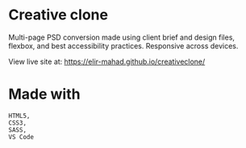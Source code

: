 # Creative clone

Multi-page PSD conversion made using client brief and design files, flexbox, and best accessibility practices. Responsive across devices. 

View live site at: https://elir-mahad.github.io/creativeclone/

# Made with

    HTML5,
    CSS3,
    SASS,
    VS Code
